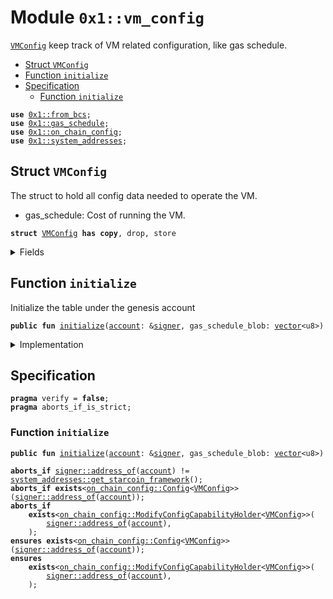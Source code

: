 
<a id="0x1_vm_config"></a>

# Module `0x1::vm_config`

<code><a href="vm_config.md#0x1_vm_config_VMConfig">VMConfig</a></code> keep track of VM related configuration, like gas schedule.


-  [Struct `VMConfig`](#0x1_vm_config_VMConfig)
-  [Function `initialize`](#0x1_vm_config_initialize)
-  [Specification](#@Specification_0)
    -  [Function `initialize`](#@Specification_0_initialize)


<pre><code><b>use</b> <a href="../../starcoin-stdlib/doc/from_bcs.md#0x1_from_bcs">0x1::from_bcs</a>;
<b>use</b> <a href="gas_schedule.md#0x1_gas_schedule">0x1::gas_schedule</a>;
<b>use</b> <a href="on_chain_config.md#0x1_on_chain_config">0x1::on_chain_config</a>;
<b>use</b> <a href="system_addresses.md#0x1_system_addresses">0x1::system_addresses</a>;
</code></pre>



<a id="0x1_vm_config_VMConfig"></a>

## Struct `VMConfig`

The struct to hold all config data needed to operate the VM.
* gas_schedule: Cost of running the VM.


<pre><code><b>struct</b> <a href="vm_config.md#0x1_vm_config_VMConfig">VMConfig</a> <b>has</b> <b>copy</b>, drop, store
</code></pre>



<details>
<summary>Fields</summary>


<dl>
<dt>
<code><a href="gas_schedule.md#0x1_gas_schedule">gas_schedule</a>: <a href="gas_schedule.md#0x1_gas_schedule_GasScheduleV2">gas_schedule::GasScheduleV2</a></code>
</dt>
<dd>

</dd>
</dl>


</details>

<a id="0x1_vm_config_initialize"></a>

## Function `initialize`

Initialize the table under the genesis account


<pre><code><b>public</b> <b>fun</b> <a href="vm_config.md#0x1_vm_config_initialize">initialize</a>(<a href="account.md#0x1_account">account</a>: &<a href="../../move-stdlib/doc/signer.md#0x1_signer">signer</a>, gas_schedule_blob: <a href="../../move-stdlib/doc/vector.md#0x1_vector">vector</a>&lt;u8&gt;)
</code></pre>



<details>
<summary>Implementation</summary>


<pre><code><b>public</b> <b>fun</b> <a href="vm_config.md#0x1_vm_config_initialize">initialize</a>(
    <a href="account.md#0x1_account">account</a>: &<a href="../../move-stdlib/doc/signer.md#0x1_signer">signer</a>,
    gas_schedule_blob: <a href="../../move-stdlib/doc/vector.md#0x1_vector">vector</a>&lt;u8&gt;,
) {
    // CoreAddresses::assert_genesis_address(<a href="account.md#0x1_account">account</a>);
    <a href="system_addresses.md#0x1_system_addresses_assert_starcoin_framework">system_addresses::assert_starcoin_framework</a>(<a href="account.md#0x1_account">account</a>);
    <b>let</b> <a href="gas_schedule.md#0x1_gas_schedule">gas_schedule</a>: GasScheduleV2 = <a href="../../starcoin-stdlib/doc/from_bcs.md#0x1_from_bcs_from_bytes">from_bcs::from_bytes</a>(gas_schedule_blob);
    <a href="on_chain_config.md#0x1_on_chain_config_publish_new_config">on_chain_config::publish_new_config</a>&lt;<a href="vm_config.md#0x1_vm_config_VMConfig">VMConfig</a>&gt;(
        <a href="account.md#0x1_account">account</a>,
        <a href="vm_config.md#0x1_vm_config_VMConfig">VMConfig</a> {
            <a href="gas_schedule.md#0x1_gas_schedule">gas_schedule</a>,
        },
    );
}
</code></pre>



</details>

<a id="@Specification_0"></a>

## Specification



<pre><code><b>pragma</b> verify = <b>false</b>;
<b>pragma</b> aborts_if_is_strict;
</code></pre>



<a id="@Specification_0_initialize"></a>

### Function `initialize`


<pre><code><b>public</b> <b>fun</b> <a href="vm_config.md#0x1_vm_config_initialize">initialize</a>(<a href="account.md#0x1_account">account</a>: &<a href="../../move-stdlib/doc/signer.md#0x1_signer">signer</a>, gas_schedule_blob: <a href="../../move-stdlib/doc/vector.md#0x1_vector">vector</a>&lt;u8&gt;)
</code></pre>




<pre><code><b>aborts_if</b> <a href="../../move-stdlib/doc/signer.md#0x1_signer_address_of">signer::address_of</a>(<a href="account.md#0x1_account">account</a>) != <a href="system_addresses.md#0x1_system_addresses_get_starcoin_framework">system_addresses::get_starcoin_framework</a>();
<b>aborts_if</b> <b>exists</b>&lt;<a href="on_chain_config.md#0x1_on_chain_config_Config">on_chain_config::Config</a>&lt;<a href="vm_config.md#0x1_vm_config_VMConfig">VMConfig</a>&gt;&gt;(<a href="../../move-stdlib/doc/signer.md#0x1_signer_address_of">signer::address_of</a>(<a href="account.md#0x1_account">account</a>));
<b>aborts_if</b>
    <b>exists</b>&lt;<a href="on_chain_config.md#0x1_on_chain_config_ModifyConfigCapabilityHolder">on_chain_config::ModifyConfigCapabilityHolder</a>&lt;<a href="vm_config.md#0x1_vm_config_VMConfig">VMConfig</a>&gt;&gt;(
        <a href="../../move-stdlib/doc/signer.md#0x1_signer_address_of">signer::address_of</a>(<a href="account.md#0x1_account">account</a>),
    );
<b>ensures</b> <b>exists</b>&lt;<a href="on_chain_config.md#0x1_on_chain_config_Config">on_chain_config::Config</a>&lt;<a href="vm_config.md#0x1_vm_config_VMConfig">VMConfig</a>&gt;&gt;(<a href="../../move-stdlib/doc/signer.md#0x1_signer_address_of">signer::address_of</a>(<a href="account.md#0x1_account">account</a>));
<b>ensures</b>
    <b>exists</b>&lt;<a href="on_chain_config.md#0x1_on_chain_config_ModifyConfigCapabilityHolder">on_chain_config::ModifyConfigCapabilityHolder</a>&lt;<a href="vm_config.md#0x1_vm_config_VMConfig">VMConfig</a>&gt;&gt;(
        <a href="../../move-stdlib/doc/signer.md#0x1_signer_address_of">signer::address_of</a>(<a href="account.md#0x1_account">account</a>),
    );
</code></pre>


[move-book]: https://starcoin.dev/move/book/SUMMARY
